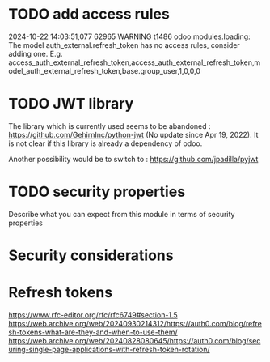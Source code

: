 
# TODO add access rules
2024-10-22 14:03:51,077 62965 WARNING t1486 odoo.modules.loading: The model auth_external.refresh_token has no access rules, consider adding one. E.g. access_auth_external_refresh_token,access_auth_external_refresh_token,model_auth_external_refresh_token,base.group_user,1,0,0,0 


# TODO JWT library
The library which is currently used seems to be abandoned : https://github.com/GehirnInc/python-jwt
(No update since Apr 19, 2022). It is not clear if this library is already a dependency of odoo.

Another possibility would be to switch to :
https://github.com/jpadilla/pyjwt



# TODO security properties
Describe what you can expect from this module in terms of security properties

# Security considerations

# Refresh tokens
https://www.rfc-editor.org/rfc/rfc6749#section-1.5
https://web.archive.org/web/20240930214312/https://auth0.com/blog/refresh-tokens-what-are-they-and-when-to-use-them/
https://web.archive.org/web/20240828080645/https://auth0.com/blog/securing-single-page-applications-with-refresh-token-rotation/

